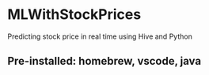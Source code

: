 # MLWithStockPrices
Predicting stock price in real time using Hive and Python


## Pre-installed: homebrew, vscode, java
    
